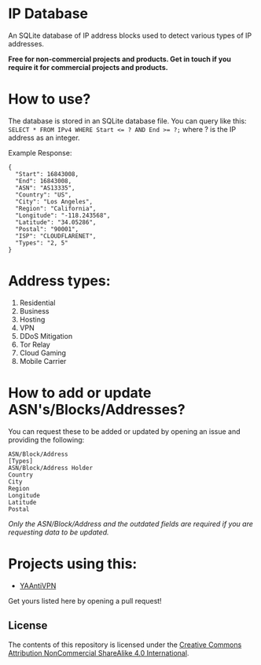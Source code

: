# IP Database
An SQLite database of IP address blocks used to detect various types of IP addresses.

**Free for non-commercial projects and products. Get in touch if you require it for commercial projects and products.**

# How to use?
The database is stored in an SQLite database file. You can query like this: `SELECT * FROM IPv4 WHERE Start <= ? AND End >= ?;` where ? is the IP address as an integer.

Example Response:
```
{
  "Start": 16843008,
  "End": 16843008,
  "ASN": "AS13335",
  "Country": "US",
  "City": "Los Angeles",
  "Region": "California",
  "Longitude": "-118.243568",
  "Latitude": "34.05286",
  "Postal": "90001",
  "ISP": "CLOUDFLARENET",
  "Types": "2, 5"
}
```

# Address types:
1. Residential
2. Business
3. Hosting
4. VPN
5. DDoS Mitigation
6. Tor Relay
7. Cloud Gaming
8. Mobile Carrier

# How to add or update ASN's/Blocks/Addresses?
You can request these to be added or updated by opening an issue and providing the following:
```
ASN/Block/Address
[Types]
ASN/Block/Address Holder
Country
City
Region
Longitude
Latitude
Postal
```
*Only the ASN/Block/Address and the outdated fields are required if you are requesting data to be updated.*

# Projects using this:
* [YAAntiVPN](https://github.com/Ameliaaaaaaa/YAAntiVPN)

Get yours listed here by opening a pull request!

## License

The contents of this repository is licensed under the [Creative Commons Attribution NonCommercial ShareAlike 4.0 International](https://creativecommons.org/licenses/by-nc-sa/4.0).
